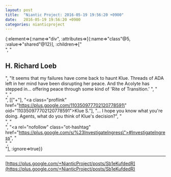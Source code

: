 ```yaml
---
layout: post
title:  "Niantic Project: 2016-05-19 19:56:20 +0900"
date:   2016-05-19 19:56:20 +0900
categories: nianticproject
---
```

{:element=>{:name=>"div", :attributes=>[{:name=>"class"@5, :value=>"shared"@12}], :children=>["<br />", "<h2>H. Richard Loeb</h2>", "It seems that my failures have come back to haunt Klue. Threads of ADA left in her mind have been disrupting her peace. And the Acolyte has stepped in... offering peace through some kind of 'Rite of Transition.' ", "<br />", "<br />", [["+"], "<a class=\"proflink\" href=\"https://plus.google.com/110350977702120778591\" oid=\"110350977702120778591\">Klue S.</a>"], "... I hope you know what you're doing. Agents, what do you think of Klue's decision?", "<br />", "<br />", "<a rel=\"nofollow\" class=\"ot-hashtag\" href=\"https://plus.google.com/s/%23InvestigateIngress\">#InvestigateIngress</a>", "<br />", "<br />"], :ignore=>true}}
- - -
[https://plus.google.com/+NianticProject/posts/Sb1eKufdedR](https://plus.google.com/+NianticProject/posts/Sb1eKufdedR)
